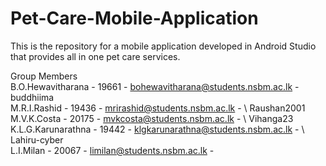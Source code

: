 # Pet-Care-Mobile-Application
This is the repository for a mobile application developed in Android Studio that provides all in one pet care services. 


Group Members \
B.O.Hewavitharana   -          19661          -  bohewavitharana@students.nsbm.ac.lk  -      buddhiima \
M.R.I.Rashid        -          19436          -  mrirashid@students.nsbm.ac.lk        - \    Raushan2001  \
M.V.K.Costa         -          20175          -  mvkcosta@students.nsbm.ac.lk         - \    Vihanga23  \
K.L.G.Karunarathna  -          19442          -  klgkarunarathna@students.nsbm.ac.lk  - \    Lahiru-cyber  \
L.I.Milan           -          20067          -  limilan@students.nsbm.ac.lk          - 
